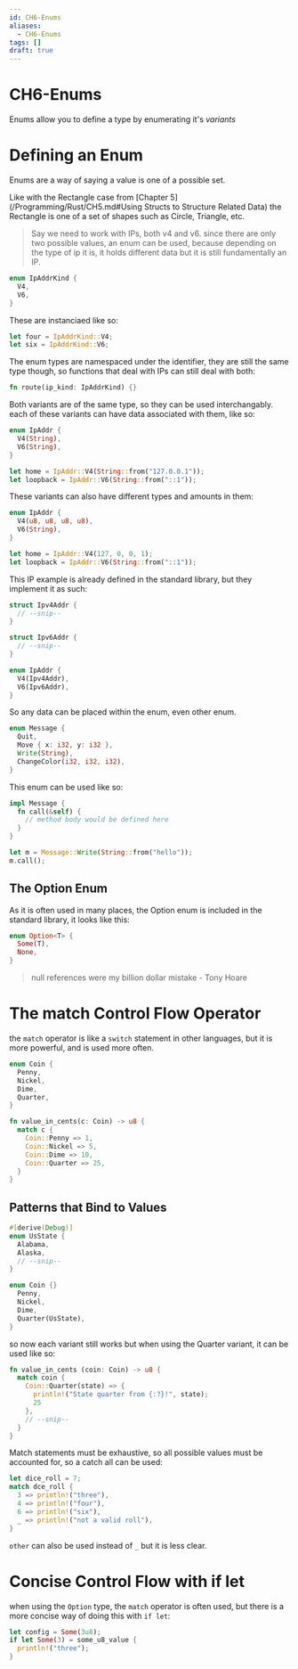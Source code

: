 ```yaml
---
id: CH6-Enums
aliases:
  - CH6-Enums
tags: []
draft: true
---
```


# CH6-Enums

Enums allow you to define a type by enumerating it's _variants_

# Defining an Enum

Enums are a way of saying a value is one of a possible set.

Like with the Rectangle case from [Chapter 5](/Programming/Rust/CH5.md#Using Structs to Structure Related Data) the Rectangle is one of a set of shapes such as Circle, Triangle, etc.

> Say we need to work with IPs, both v4 and v6. since there are only two possible values, an enum can be used, because depending on the type of ip it is, it holds different data but it is still fundamentally an IP.

```rust
enum IpAddrKind {
  V4,
  V6,
}
```

These are instanciaed like so:

```rust
let four = IpAddrKind::V4;
let six = IpAddrKind::V6;
```

The enum types are namespaced under the identifier, they are still the same type though, so functions that deal with IPs can still deal with both:

```rust
fn route(ip_kind: IpAddrKind) {}
```

Both variants are of the same type, so they can be used interchangably.
each of these variants can have data associated with them, like so:

```rust
enum IpAddr {
  V4(String),
  V6(String),
}

let home = IpAddr::V4(String::from("127.0.0.1"));
let loopback = IpAddr::V6(String::from("::1"));
```

These variants can also have different types and amounts in them:

```rust
enum IpAddr {
  V4(u8, u8, u8, u8),
  V6(String),
}

let home = IpAddr::V4(127, 0, 0, 1);
let loopback = IpAddr::V6(String::from("::1"));
```

This IP example is already defined in the standard library, but they implement it as such:

```rust
struct Ipv4Addr {
  // --snip--
}

struct Ipv6Addr {
  // --snip--
}

enum IpAddr {
  V4(Ipv4Addr),
  V6(Ipv6Addr),
}
```

So any data can be placed within the enum, even other enum.

```rust
enum Message {
  Quit,
  Move { x: i32, y: i32 },
  Write(String),
  ChangeColor(i32, i32, i32),
}
```

This enum can be used like so:

```rust
impl Message {
  fn call(&self) {
    // method body would be defined here
  }
}

let m = Message::Write(String::from("hello"));
m.call();
```

## The Option Enum

As it is often used in many places, the Option enum is included in the standard library, it looks like this:

```rust
enum Option<T> {
  Some(T),
  None,
}
```

> null references were my billion dollar mistake - Tony Hoare

# The match Control Flow Operator

the `match` operator is like a `switch` statement in other languages, but it is more powerful, and is used more often.

```rust
enum Coin {
  Penny,
  Nickel,
  Dime,
  Quarter,
}

fn value_in_cents(c: Coin) -> u8 {
  match c {
    Coin::Penny => 1,
    Coin::Nickel => 5,
    Coin::Dime => 10,
    Coin::Quarter => 25,
  }
}
```

## Patterns that Bind to Values

```rust
#[derive(Debug)]
enum UsState {
  Alabama,
  Alaska,
  // --snip--
}

enum Coin {}
  Penny,
  Nickel,
  Dime,
  Quarter(UsState),
}
```

so now each variant still works but when using the Quarter variant, it can be used like so:

```rust
fn value_in_cents (coin: Coin) -> u8 {
  match coin {
    Coin::Quarter(state) => {
      println!("State quarter from {:?}!", state);
      25
    },
    // --snip--
  }
}
```

Match statements must be exhaustive, so all possible values must be accounted for, so a catch all can be used:

```rust
let dice_roll = 7;
match dce_roll {
  3 => println!("three"),
  4 => println!("four"),
  6 => println!("six"),
  _ => println!("not a valid roll"),
}
```

`other` can also be used instead of `_` but it is less clear.

# Concise Control Flow with if let

when using the `Option` type, the `match` operator is often used, but there is a more concise way of doing this with `if let`:

```rust
let config = Some(3u8);
if let Some(3) = some_u8_value {
  println!("three");
}
```
